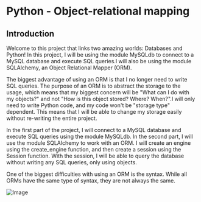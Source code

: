 # Python - Object-relational mapping

## Introduction

Welcome to this project that links two amazing worlds: Databases and Python! In this project, I will be using the module MySQLdb to connect to a MySQL database and execute SQL queries.I will also be using the module SQLAlchemy, an Object Relational Mapper (ORM).

The biggest advantage of using an ORM is that I no longer need to write SQL queries. The purpose of an ORM is to abstract the storage to the usage, which means that my biggest concern will be "What can I do with my objects?" and not "How is this object stored? Where? When?".I will only need to write Python code, and my code won't be "storage type" dependent. This means that I will be able to change my storage easily without re-writing the entire project.

In the first part of the project, I will connect to a MySQL database and execute SQL queries using the module MySQLdb. In the second part, I will use the module SQLAlchemy to work with an ORM. I will create an engine using the create_engine function, and then create a session using the Session function. With the session, I will be able to query the database without writing any SQL queries, only using objects.

One of the biggest difficulties with using an ORM is the syntax. While all ORMs have the same type of syntax, they are not always the same.

![Image](https://americasbestpics.com/picture/haha-one-way-of-looking-at-it-people-liking-snapchat-DfLjDnF18?s=cl)
